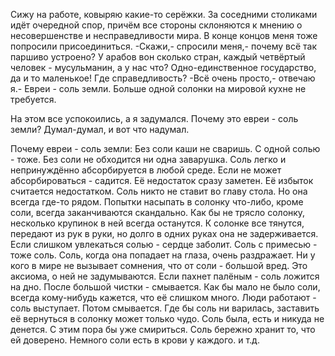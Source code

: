   Сижу на работе, ковыряю какие-то серёжки. За соседними столиками идёт очередной спор, причём все стороны склоняются к мнению о несовершенстве и несправедливости мира. В конце концов меня тоже попросили присоединиться.
-Скажи,- спросили меня,- почему всё так паршиво устроено? У арабов вон сколько стран, каждый четвёртый человек - мусульманин, а у нас что? Одно-единственное государство, да и то маленькое! Где справедливость?
-Всё очень просто,- отвечаю я.- Евреи - соль земли. Больше одной солонки на мировой кухне не требуется.

На этом все успокоились, а я задумался. Почему это евреи - соль земли? Думал-думал, и вот что надумал.

Почему евреи - соль земли:
Без соли каши не сваришь.
С одной солью - тоже.
Без соли не обходится ни одна заварушка.
Соль легко и непринуждённо абсорбируется в любой среде.
Если не может абсорбироваться - садится.
Её недостаток сразу заметен.
Её избыток считается недостатком.
Соль никто не ставит во главу стола. Но она всегда где-то рядом.
Попытки насыпать в солонку что-либо, кроме соли, всегда заканчиваются скандально.
Как бы не трясло солонку, несколько крупинок в ней всегда останутся.
К солонке все тянутся, передают из рук в руки, но долго в одних руках она не задерживается.
Если слишком увлекаться солью - сердце заболит.
Соль с примесью - тоже соль.
Соль, когда она попадает на глаза, очень раздражает.
Ни у кого в мире не вызывает сомнения, что от соли - большой вред. Это аксиома, о ней не задумываются.
Если пахнет палёным - соль ложится на дно. После большой чистки - смывается.
Как бы мало не было соли, всегда кому-нибудь кажется, что её слишком много.
Люди работают - соль выступает.
Потом смывается.
Где бы соль ни варилась, заставить её вернуться в солонку может только чудо.
Соль была, есть и никуда не денется. С этим пора бы уже смириться.
Соль бережно хранит то, что ей доверено.
Немного соли есть в крови у каждого.
и т.д.    